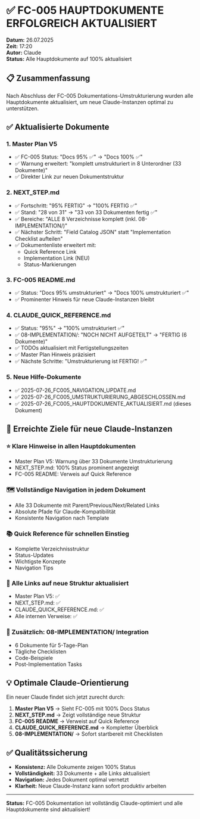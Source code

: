 # ✅ FC-005 HAUPTDOKUMENTE ERFOLGREICH AKTUALISIERT

**Datum:** 26.07.2025  
**Zeit:** 17:20  
**Autor:** Claude  
**Status:** Alle Hauptdokumente auf 100% aktualisiert

## 📋 Zusammenfassung

Nach Abschluss der FC-005 Dokumentations-Umstrukturierung wurden alle Hauptdokumente aktualisiert, um neue Claude-Instanzen optimal zu unterstützen.

## ✅ Aktualisierte Dokumente

### 1. **Master Plan V5**
- ✅ FC-005 Status: "Docs 95% ✅" → "Docs 100% ✅"
- ✅ Warnung erweitert: "komplett umstrukturiert in 8 Unterordner (33 Dokumente)"
- ✅ Direkter Link zur neuen Dokumentstruktur

### 2. **NEXT_STEP.md**
- ✅ Fortschritt: "95% FERTIG" → "100% FERTIG ✅"
- ✅ Stand: "28 von 31" → "33 von 33 Dokumenten fertig ✅"
- ✅ Bereiche: "ALLE 8 Verzeichnisse komplett (inkl. 08-IMPLEMENTATION/)"
- ✅ Nächster Schritt: "Field Catalog JSON" statt "Implementation Checklist aufteilen"
- ✅ Dokumentenliste erweitert mit:
  - Quick Reference Link
  - Implementation Link (NEU)
  - Status-Markierungen

### 3. **FC-005 README.md**
- ✅ Status: "Docs 95% umstrukturiert" → "Docs 100% umstrukturiert ✅"
- ✅ Prominenter Hinweis für neue Claude-Instanzen bleibt

### 4. **CLAUDE_QUICK_REFERENCE.md**
- ✅ Status: "95%" → "100% umstrukturiert ✅"
- ✅ 08-IMPLEMENTATION/: "NOCH NICHT AUFGETEILT" → "FERTIG (6 Dokumente)"
- ✅ TODOs aktualisiert mit Fertigstellungszeiten
- ✅ Master Plan Hinweis präzisiert
- ✅ Nächste Schritte: "Umstrukturierung ist FERTIG! ✅"

### 5. **Neue Hilfe-Dokumente**
- ✅ 2025-07-26_FC005_NAVIGATION_UPDATE.md
- ✅ 2025-07-26_FC005_UMSTRUKTURIERUNG_ABGESCHLOSSEN.md
- ✅ 2025-07-26_FC005_HAUPTDOKUMENTE_AKTUALISIERT.md (dieses Dokument)

## 🎯 Erreichte Ziele für neue Claude-Instanzen

### ⭐ Klare Hinweise in allen Hauptdokumenten
- Master Plan V5: Warnung über 33 Dokumente Umstrukturierung
- NEXT_STEP.md: 100% Status prominent angezeigt
- FC-005 README: Verweis auf Quick Reference

### 🗺️ Vollständige Navigation in jedem Dokument
- Alle 33 Dokumente mit Parent/Previous/Next/Related Links
- Absolute Pfade für Claude-Kompatibilität
- Konsistente Navigation nach Template

### 📚 Quick Reference für schnellen Einstieg
- Komplette Verzeichnisstruktur
- Status-Updates
- Wichtigste Konzepte
- Navigation Tips

### 🔗 Alle Links auf neue Struktur aktualisiert
- Master Plan V5: ✅
- NEXT_STEP.md: ✅
- CLAUDE_QUICK_REFERENCE.md: ✅
- Alle internen Verweise: ✅

### 📁 Zusätzlich: 08-IMPLEMENTATION/ Integration
- 6 Dokumente für 5-Tage-Plan
- Tägliche Checklisten
- Code-Beispiele
- Post-Implementation Tasks

## 💡 Optimale Claude-Orientierung

Ein neuer Claude findet sich jetzt zurecht durch:

1. **Master Plan V5** → Sieht FC-005 mit 100% Docs Status
2. **NEXT_STEP.md** → Zeigt vollständige neue Struktur
3. **FC-005 README** → Verweist auf Quick Reference
4. **CLAUDE_QUICK_REFERENCE.md** → Kompletter Überblick
5. **08-IMPLEMENTATION/** → Sofort startbereit mit Checklisten

## ✅ Qualitätssicherung

- **Konsistenz:** Alle Dokumente zeigen 100% Status
- **Vollständigkeit:** 33 Dokumente + alle Links aktualisiert
- **Navigation:** Jedes Dokument optimal vernetzt
- **Klarheit:** Neue Claude-Instanz kann sofort produktiv arbeiten

---

**Status:** FC-005 Dokumentation ist vollständig Claude-optimiert und alle Hauptdokumente sind aktualisiert!